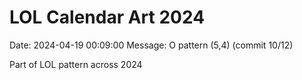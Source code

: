 # LOL Calendar Art 2024

Date: 2024-04-19 00:09:00
Message: O pattern (5,4) (commit 10/12)

Part of LOL pattern across 2024
